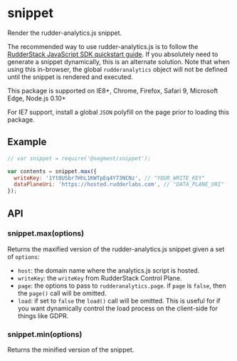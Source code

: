 # snippet

  Render the rudder-analytics.js snippet.

  The recommended way to use rudder-analytics.js is to follow the [RudderStack JavaScript SDK quickstart guide](https://github.com/rudderlabs/rudder-sdk-js#how-to-use-the-rudderstack-javascript-sdk). If you absolutely need to generate a snippet dynamically, this is an alternate solution. Note that when using this in-browser, the global `rudderanalytics` object will not be defined until the snippet is rendered and executed.

  This package is supported on IE8+, Chrome, Firefox, Safari 9, Microsoft Edge, Node.js 0.10+

  For IE7 support, install a global `JSON` polyfill on the page prior to loading this package.

## Example

```js
// var snippet = require('@segment/snippet');

var contents = snippet.max({
  writeKey: '1Yt0USbr7HhL1KWTpEq4Y73NCNz', // "YOUR_WRITE_KEY"
  dataPlaneUri: 'https://hosted.rudderlabs.com', // "DATA_PLANE_URI"
});
```

## API

### snippet.max(options)

  Returns the maxified version of the rudder-analytics.js snippet given a set of `options`:

  * `host`: the domain name where the analytics.js script is hosted.
  * `writeKey`: the `writeKey` from RudderStack Control Plane.
  * `page`: the options to pass to `rudderanalytics.page`. if `page` is `false`, then the `page()` call will be omitted.
  * `load`: if set to `false` the `load()` call will be omitted. This is useful for if you want dynamically control the load process on the client-side for things like GDPR.


### snippet.min(options)

  Returns the minified version of the snippet.
